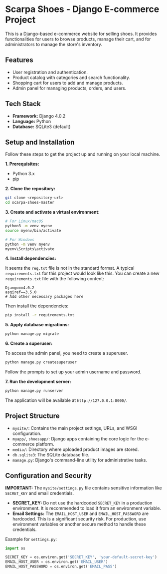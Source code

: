 # Scarpa Shoes - Django E-commerce Project

This is a Django-based e-commerce website for selling shoes. It provides functionalities for users to browse products, manage their cart, and for administrators to manage the store's inventory.

## Features

*   User registration and authentication.
*   Product catalog with categories and search functionality.
*   Shopping cart for users to add and manage products.
*   Admin panel for managing products, orders, and users.

## Tech Stack

*   **Framework:** Django 4.0.2
*   **Language:** Python
*   **Database:** SQLite3 (default)

## Setup and Installation

Follow these steps to get the project up and running on your local machine.

**1. Prerequisites:**

*   Python 3.x
*   pip

**2. Clone the repository:**

```bash
git clone <repository-url>
cd scarpa-shoes-master
```

**3. Create and activate a virtual environment:**

```bash
# For Linux/macOS
python3 -m venv myenv
source myenv/bin/activate

# For Windows
python -m venv myenv
myenv\Scripts\activate
```

**4. Install dependencies:**

It seems the `req.txt` file is not in the standard format. A typical `requirements.txt` for this project would look like this. You can create a new `requirements.txt` file with the following content:

```
Django==4.0.2
asgiref==3.5.0
# Add other necessary packages here
```

Then install the dependencies:

```bash
pip install -r requirements.txt
```

**5. Apply database migrations:**

```bash
python manage.py migrate
```

**6. Create a superuser:**

To access the admin panel, you need to create a superuser.

```bash
python manage.py createsuperuser
```

Follow the prompts to set up your admin username and password.

**7. Run the development server:**

```bash
python manage.py runserver
```

The application will be available at `http://127.0.0.1:8000/`.

## Project Structure

*   `mysite/`: Contains the main project settings, URLs, and WSGI configuration.
*   `myapp/`, `shoesapp/`: Django apps containing the core logic for the e-commerce platform.
*   `media/`: Directory where uploaded product images are stored.
*   `db.sqlite3`: The SQLite database file.
*   `manage.py`: Django's command-line utility for administrative tasks.

## Configuration and Security

**IMPORTANT:** The `mysite/settings.py` file contains sensitive information like `SECRET_KEY` and email credentials.

*   **SECRET_KEY:** Do not use the hardcoded `SECRET_KEY` in a production environment. It is recommended to load it from an environment variable.
*   **Email Settings:** The `EMAIL_HOST_USER` and `EMAIL_HOST_PASSWORD` are hardcoded. This is a significant security risk. For production, use environment variables or another secure method to handle these credentials.

Example for `settings.py`:

```python
import os

SECRET_KEY = os.environ.get('SECRET_KEY', 'your-default-secret-key')
EMAIL_HOST_USER = os.environ.get('EMAIL_USER')
EMAIL_HOST_PASSWORD = os.environ.get('EMAIL_PASS')
```


